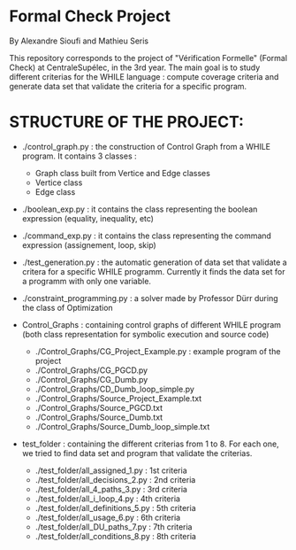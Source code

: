 # Formal Check Project

By Alexandre Sioufi and Mathieu Seris

This repository corresponds to the project of "Vérification Formelle" (Formal Check) at CentraleSupélec, in the 3rd year.
The main goal is to study different criterias for the WHILE language : compute coverage criteria and generate data set
that validate the criteria for a specific program.

# STRUCTURE OF THE PROJECT:

- ./control_graph.py : the construction of Control Graph from a WHILE program. It contains 3 classes : 
    - Graph class built from Vertice and Edge classes
    - Vertice class
    - Edge class

- ./boolean_exp.py : it contains the class representing the boolean expression (equality, inequality, etc)

- ./command_exp.py : it contains the class representing the command expression (assignement, loop, skip)

- ./test_generation.py : the automatic generation of data set that validate a critera for a specific WHILE programm. 
Currently it finds the data set for a programm with only one variable.

- ./constraint_programming.py : a solver made by Professor Dürr during the class of Optimization

- Control_Graphs : containing control graphs of different WHILE program (both class representation for symbolic execution and source code)
    - ./Control_Graphs/CG_Project_Example.py : example program of the project
    - ./Control_Graphs/CG_PGCD.py
    - ./Control_Graphs/CG_Dumb.py
    - ./Control_Graphs/CD_Dumb_loop_simple.py
    - ./Control_Graphs/Source_Project_Example.txt
    - ./Control_Graphs/Source_PGCD.txt
    - ./Control_Graphs/Source_Dumb.txt
    - ./Control_Graphs/Source_Dumb_loop_simple.txt
    
- test_folder : containing the different criterias from 1 to 8. For each one, we tried to find data set and program that
validate the criterias.
    - ./test_folder/all_assigned_1.py : 1st criteria
    - ./test_folder/all_decisions_2.py : 2nd criteria
    - ./test_folder/all_4_paths_3.py : 3rd criteria
    - ./test_folder/all_i_loop_4.py : 4th criteria
    - ./test_folder/all_definitions_5.py : 5th criteria
    - ./test_folder/all_usage_6.py : 6th criteria
    - ./test_folder/all_DU_paths_7.py : 7th criteria
    - ./test_folder/all_conditions_8.py : 8th criteria
